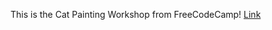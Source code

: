 This is the Cat Painting Workshop from FreeCodeCamp!
[Link](https://lykaiio.github.io/fcc-catpainting)
